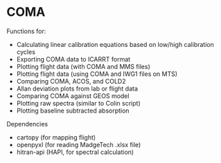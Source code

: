 # COMA

Functions for:
- Calculating linear calibration equations based on low/high calibration cycles
- Exporting COMA data to ICARRT format
- Plotting flight data (with COMA and MMS files)
- Plotting flight data (using COMA and IWG1 files on MTS)
- Comparing COMA, ACOS, and COLD2
- Allan deviation plots from lab or flight data
- Comparing COMA against GEOS model
- Plotting raw spectra (similar to Colin script)
- Plotting baseline subtracted absorption

Dependencies
- cartopy (for mapping flight)
- openpyxl (for reading MadgeTech .xlsx file)
- hitran-api (HAPI, for spectral calculation)
